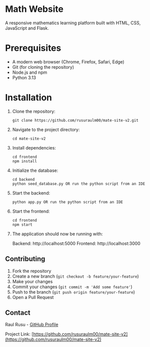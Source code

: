 # Math Website

A responsive mathematics learning platform built with HTML, CSS, JavaScript and Flask.

# Prerequisites

- A modern web browser (Chrome, Firefox, Safari, Edge)
- Git (for cloning the repository)
- Node.js and npm
- Python 3.13

# Installation

1. Clone the repository:

   ```
   git clone https://github.com/rusuraulm00/mate-site-v2.git
   ```

2. Navigate to the project directory:

   ```
   cd mate-site-v2
   ```

3. Install dependencies:

   ```
   cd frontend
   npm install
   ```

4. Initialize the database:

   ```
   cd backend
   python seed_database.py OR run the python script from an IDE
   ```

5. Start the backend:

   ```
   python app.py OR run the python script from an IDE
   ```

6. Start the frontend:

   ```
   cd frontend
   npm start
   ```

7. The application should now be running with:

   Backend: http://localhost:5000
   Frontend: http://localhost:3000

## Contributing

1. Fork the repository
2. Create a new branch (`git checkout -b feature/your-feature`)
3. Make your changes
4. Commit your changes (`git commit -m 'Add some feature'`)
5. Push to the branch (`git push origin feature/your-feature`)
6. Open a Pull Request

## Contact

Raul Rusu - [GitHub Profile](https://github.com/rusuraulm00)

Project Link: [https://github.com/rusuraulm00/mate-site-v2](https://github.com/rusuraulm00/mate-site-v2)
